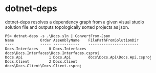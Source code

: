 # dotnet-deps

dotnet-deps resolves a dependency graph from a given visual studio solution file and outputs topologically sorted projects as json.

```
PS> dotnet-deps -s .\Docs.sln | ConvertFrom-Json
Name            Order AssemblyName    FilePathFromSolutionDir                    
----            ----- ------------    -----------------------                    
Docs.Interfaces     0 Docs.Interfaces docs\Docs.Interfaces\Docs.Interfaces.csproj
Docs.Api            1 Docs.Api        docs\Docs.Api\Docs.Api.csproj              
Docs.Client         2 Docs.Client     docs\Docs.Client\Docs.Client.csproj        
```
